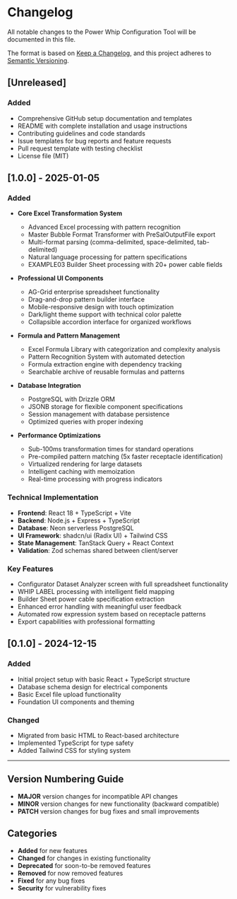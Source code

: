 # Changelog

All notable changes to the Power Whip Configuration Tool will be documented in this file.

The format is based on [Keep a Changelog](https://keepachangelog.com/en/1.0.0/),
and this project adheres to [Semantic Versioning](https://semver.org/spec/v2.0.0.html).

## [Unreleased]

### Added
- Comprehensive GitHub setup documentation and templates
- README with complete installation and usage instructions
- Contributing guidelines and code standards
- Issue templates for bug reports and feature requests
- Pull request template with testing checklist
- License file (MIT)

## [1.0.0] - 2025-01-05

### Added
- **Core Excel Transformation System**
  - Advanced Excel processing with pattern recognition
  - Master Bubble Format Transformer with PreSalOutputFile export
  - Multi-format parsing (comma-delimited, space-delimited, tab-delimited)
  - Natural language processing for pattern specifications
  - EXAMPLE03 Builder Sheet processing with 20+ power cable fields

- **Professional UI Components**
  - AG-Grid enterprise spreadsheet functionality
  - Drag-and-drop pattern builder interface
  - Mobile-responsive design with touch optimization
  - Dark/light theme support with technical color palette
  - Collapsible accordion interface for organized workflows

- **Formula and Pattern Management**
  - Excel Formula Library with categorization and complexity analysis
  - Pattern Recognition System with automated detection
  - Formula extraction engine with dependency tracking
  - Searchable archive of reusable formulas and patterns

- **Database Integration**
  - PostgreSQL with Drizzle ORM
  - JSONB storage for flexible component specifications
  - Session management with database persistence
  - Optimized queries with proper indexing

- **Performance Optimizations**
  - Sub-100ms transformation times for standard operations
  - Pre-compiled pattern matching (5x faster receptacle identification)
  - Virtualized rendering for large datasets
  - Intelligent caching with memoization
  - Real-time processing with progress indicators

### Technical Implementation
- **Frontend**: React 18 + TypeScript + Vite
- **Backend**: Node.js + Express + TypeScript
- **Database**: Neon serverless PostgreSQL
- **UI Framework**: shadcn/ui (Radix UI) + Tailwind CSS
- **State Management**: TanStack Query + React Context
- **Validation**: Zod schemas shared between client/server

### Key Features
- Configurator Dataset Analyzer screen with full spreadsheet functionality
- WHIP LABEL processing with intelligent field mapping
- Builder Sheet power cable specification extraction
- Enhanced error handling with meaningful user feedback
- Automated row expression system based on receptacle patterns
- Export capabilities with professional formatting

## [0.1.0] - 2024-12-15

### Added
- Initial project setup with basic React + TypeScript structure
- Database schema design for electrical components
- Basic Excel file upload functionality
- Foundation UI components and theming

### Changed
- Migrated from basic HTML to React-based architecture
- Implemented TypeScript for type safety
- Added Tailwind CSS for styling system

---

## Version Numbering Guide

- **MAJOR** version changes for incompatible API changes
- **MINOR** version changes for new functionality (backward compatible)
- **PATCH** version changes for bug fixes and small improvements

## Categories

- **Added** for new features
- **Changed** for changes in existing functionality
- **Deprecated** for soon-to-be removed features
- **Removed** for now removed features
- **Fixed** for any bug fixes
- **Security** for vulnerability fixes